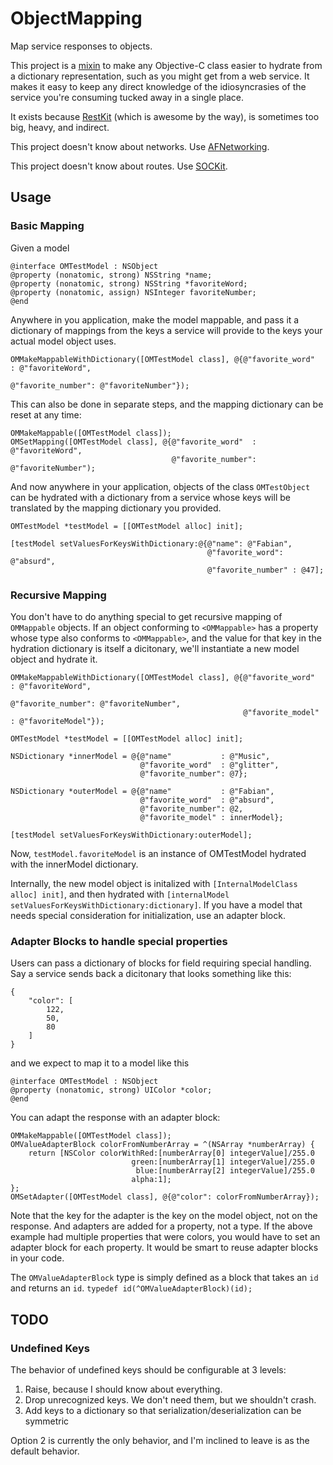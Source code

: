 # ObjectMapping

Map service responses to objects.

This project is a [mixin](http://en.wikipedia.org/wiki/Mixin) to make any Objective-C class easier to hydrate from a dictionary representation, such as you might get from a web service. It makes it easy to keep any direct knowledge of the idiosyncrasies of the service you're consuming tucked away in a single place.

It exists because [RestKit](https://github.com/RestKit/RestKit) (which is awesome by the way), is sometimes too big, heavy, and indirect.

This project doesn't know about networks. Use [AFNetworking](https://github.com/AFNetworking/AFNetworking).

This project doesn't know about routes. Use [SOCKit](https://github.com/jverkoey/sockit).

## Usage

### Basic Mapping

Given a model

	@interface OMTestModel : NSObject
	@property (nonatomic, strong) NSString *name;
	@property (nonatomic, strong) NSString *favoriteWord;
	@property (nonatomic, assign) NSInteger favoriteNumber;
	@end

Anywhere in you application, make the model mappable, and pass it a dictionary of mappings from the keys a service will provide to the keys your actual model object uses. 

```
OMMakeMappableWithDictionary([OMTestModel class], @{@"favorite_word"  : @"favoriteWord",
                                                    @"favorite_number": @"favoriteNumber"});
```

This can also be done in separate steps, and the mapping dictionary can be reset at any time:

```
OMMakeMappable([OMTestModel class]);
OMSetMapping([OMTestModel class], @{@"favorite_word"  : @"favoriteWord",
                                    @"favorite_number": @"favoriteNumber");
```
	
And now anywhere in your application, objects of the class `OMTestObject` can be hydrated with a dictionary from a service whose keys will be translated by the mapping dictionary you provided.

```
OMTestModel *testModel = [[OMTestModel alloc] init];

[testModel setValuesForKeysWithDictionary:@{@"name": @"Fabian",
                                            @"favorite_word": @"absurd",
                                            @"favorite_number" : @47];
```

### Recursive Mapping

You don't have to do anything special to get recursive mapping of `OMMappable` objects. If an object conforming to `<OMMappable>` has a property whose type also conforms to `<OMMappable>`, and the value for that key in the hydration dictionary is itself a dicitonary, we'll instantiate a new model object and hydrate it.

```
OMMakeMappableWithDictionary([OMTestModel class], @{@"favorite_word"  : @"favoriteWord", 
                                                    @"favorite_number": @"favoriteNumber", 
                                                    @"favorite_model" : @"favoriteModel"});

OMTestModel *testModel = [[OMTestModel alloc] init];

NSDictionary *innerModel = @{@"name"           : @"Music", 
                             @"favorite_word"  : @"glitter", 
                             @"favorite_number": @7};
                             
NSDictionary *outerModel = @{@"name"           : @"Fabian", 
                             @"favorite_word"  : @"absurd", 
                             @"favorite_number": @2, 
                             @"favorite_model" : innerModel};

[testModel setValuesForKeysWithDictionary:outerModel];
```

Now, `testModel.favoriteModel` is an instance of OMTestModel hydrated with the innerModel dictionary.

Internally, the new model object is initalized with `[InternalModelClass alloc] init]`, and then hydrated with `[internalModel setValuesForKeysWithDictionary:dictionary]`. If you have a model that needs special consideration for initialization, use an adapter block.
    
### Adapter Blocks to handle special properties

Users can pass a dictionary of blocks for field requiring special handling. Say a service sends back a dicitonary that looks something like this:

```
{
    "color": [
        122,
        50,
        80
    ]
}
```

and we expect to map it to a model like this

```
@interface OMTestModel : NSObject
@property (nonatomic, strong) UIColor *color;
@end
```

You can adapt the response with an adapter block:

```	
OMMakeMappable([OMTestModel class]);
OMValueAdapterBlock colorFromNumberArray = ^(NSArray *numberArray) {
    return [NSColor colorWithRed:[numberArray[0] integerValue]/255.0
                           green:[numberArray[1] integerValue]/255.0
                            blue:[numberArray[2] integerValue]/255.0
                           alpha:1];
};
OMSetAdapter([OMTestModel class], @{@"color": colorFromNumberArray});
```

Note that the key for the adapter is the key on the model object, not on the response. And adapters are added for a property, not a type. If the above example had multiple properties that were colors, you would have to set an adapter block for each property. It would be smart to reuse adapter blocks in your code.

The `OMValueAdapterBlock` type is simply defined as a block that takes an `id` and returns an `id`. `typedef id(^OMValueAdapterBlock)(id);`


## TODO

### Undefined Keys

The behavior of undefined keys should be configurable at 3 levels:

1. Raise, because I should know about everything.
2. Drop unrecognized keys. We don't need them, but we shouldn't crash.
3. Add keys to a dictionary so that serialization/deserialization can be symmetric

Option 2 is currently the only behavior, and I'm inclined to leave is as the default behavior.

